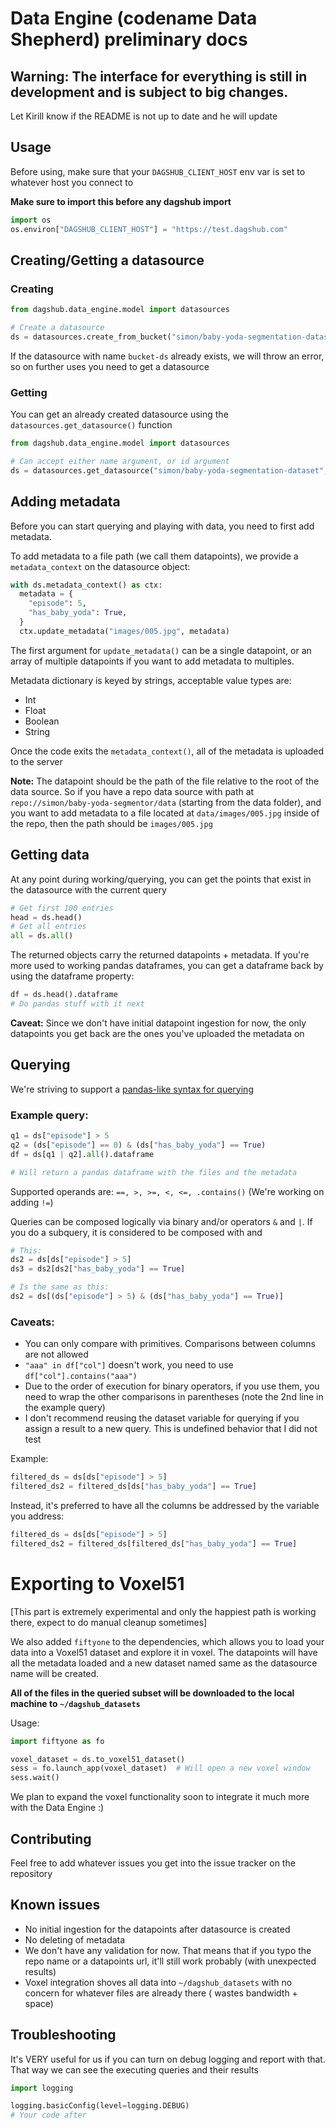 # Data Engine (codename Data Shepherd) preliminary docs

## Warning: The interface for everything is still in development and is subject to big changes.

Let Kirill know if the README is not up to date and he will update

## Usage

Before using, make sure that your `DAGSHUB_CLIENT_HOST` env var is set to whatever host you connect to

**Make sure to import this before any dagshub import**

```python
import os
os.environ["DAGSHUB_CLIENT_HOST"] = "https://test.dagshub.com"
```

## Creating/Getting a datasource

### Creating

```python
from dagshub.data_engine.model import datasources

# Create a datasource
ds = datasources.create_from_bucket("simon/baby-yoda-segmentation-dataset", "bucket-ds", "s3://data-bucket/prefix")
```

If the datasource with name `bucket-ds` already exists, we will throw an error, so on further uses you need to get a
datasource

### Getting

You can get an already created datasource using the `datasources.get_datasource()` function

```python
from dagshub.data_engine.model import datasources

# Can accept either name argument, or id argument
ds = datasources.get_datasource("simon/baby-yoda-segmentation-dataset", name="bucket-ds")
```

## Adding metadata

Before you can start querying and playing with data, you need to first add metadata.

To add metadata to a file path (we call them datapoints), we provide a `metadata_context` on the datasource object:

```python
with ds.metadata_context() as ctx:
  metadata = {
    "episode": 5,
    "has_baby_yoda": True,
  }
  ctx.update_metadata("images/005.jpg", metadata)
```

The first argument for `update_metadata()` can be a single datapoint, or an array of multiple datapoints if you want to
add metadata to multiples.

Metadata dictionary is keyed by strings, acceptable value types are:

- Int
- Float
- Boolean
- String

Once the code exits the `metadata_context()`, all of the metadata is uploaded to the server

**Note:**  The datapoint should be the path of the file relative to the root of the data source. So if you have a repo
data source with path at `repo://simon/baby-yoda-segmentor/data` (starting from the data folder),
and you want to add metadata to a file located at `data/images/005.jpg` inside of the repo, then the path should
be `images/005.jpg`

## Getting data

At any point during working/querying, you can get the points that exist in the datasource with the current query

```python
# Get first 100 entries
head = ds.head()
# Get all entries
all = ds.all()
```

The returned objects carry the returned datapoints + metadata. If you're more used to working pandas dataframes, you can
get a dataframe back by using the dataframe property:

```python
df = ds.head().dataframe
# Do pandas stuff with it next
```

**Caveat:** Since we don't have initial datapoint ingestion for now, the only datapoints you get back are the ones
you've uploaded the metadata on

## Querying

We're striving to support
a [pandas-like syntax for querying](https://stackoverflow.com/questions/15315452/selecting-with-complex-criteria-from-pandas-dataframe)

### Example query:

```python
q1 = ds["episode"] > 5
q2 = (ds["episode"] == 0) & (ds["has_baby_yoda"] == True)
df = ds[q1 | q2].all().dataframe

# Will return a pandas dataframe with the files and the metadata
```

Supported operands are: `==, >, >=, <, <=, .contains()` (We're working on adding `!=`)

Queries can be composed logically via binary and/or operators `&` and `|`. If you do a subquery, it is considered to be
composed with and

```python
# This:
ds2 = ds[ds["episode"] > 5]
ds3 = ds2[ds2["has_baby_yoda"] == True]

# Is the same as this:
ds2 = ds[(ds["episode"] > 5) & (ds["has_baby_yoda"] == True)]
```

### Caveats:

- You can only compare with primitives. Comparisons between columns are not allowed
- `"aaa" in df["col"]` doesn't work, you need to use `df["col"].contains("aaa")`
- Due to the order of execution for binary operators, if you use them, you need to wrap the other comparisons in
  parentheses
  (note the 2nd line in the example query)
- I don't recommend reusing the dataset variable for querying if you assign a result to a new query. This is undefined
  behavior that I did not test

Example:

```python
filtered_ds = ds[ds["episode"] > 5]
filtered_ds2 = filtered_ds[ds["has_baby_yoda"] == True]
```

Instead, it's preferred to have all the columns be addressed by the variable you address:

```python
filtered_ds = ds[ds["episode"] > 5]
filtered_ds2 = filtered_ds[filtered_ds["has_baby_yoda"] == True]
```

# Exporting to Voxel51

[This part is extremely experimental and only the happiest path is working there, expect to do manual cleanup sometimes]

We also added `fiftyone` to the dependencies, which allows you to load your data into a Voxel51 dataset and explore it
in voxel.
The datapoints will have all the metadata loaded and a new dataset named same as the datasource name will be created.

**All of the files in the queried subset will be downloaded to the local machine to `~/dagshub_datasets`**

Usage:

```python
import fiftyone as fo

voxel_dataset = ds.to_voxel51_dataset()
sess = fo.launch_app(voxel_dataset)  # Will open a new voxel window
sess.wait()
```

We plan to expand the voxel functionality soon to integrate it much more with the Data Engine :)

## Contributing

Feel free to add whatever issues you get into the issue tracker on the repository

## Known issues

- No initial ingestion for the datapoints after datasource is created
- No deleting of metadata
- We don't have any validation for now. That means that if you typo the repo name or a datapoints url, it'll still work
  probably
  (with unexpected results)
- Voxel integration shoves all data into `~/dagshub_datasets` with no concern for whatever files are already there (
  wastes bandwidth + space)

## Troubleshooting

It's VERY useful for us if you can turn on debug logging and report with that.
That way we can see the executing queries and their results

```python
import logging

logging.basicConfig(level=logging.DEBUG)
# Your code after
```


